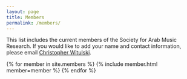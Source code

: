 ```yaml
---
layout: page
title: Members
permalink: /members/
---
```

This list includes the current members of the Society for Arab Music Research. If you would like to add your name and contact information, please email [Christopher Witulski][email].

{% for member in site.members %}
{% include member.html member=member %}
{% endfor %}

[email]: mailto:cwituls@bgsu.edu

